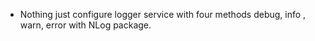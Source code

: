 - Nothing just configure logger service with four methods debug, info , warn, error with NLog package.